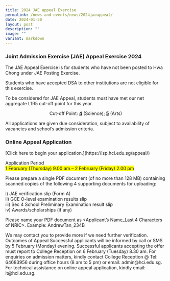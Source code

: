 ```yaml
---
title: 2024 JAE appeal Exercise
permalink: /news-and-events/news/2024jaeappeal/
date: 2024-01-30
layout: post
description: ""
image: ""
variant: markdown
---
```

<h3>Joint Admission Exercise (JAE) Appeal Exercise 2024</h3>
<p>The JAE Appeal Exercise is for students who have not been posted to Hwa
Chong under JAE Posting Exercise.</p>
<p>Students who have accepted DSA to other institutions are not eligible
for this exercise.</p>
<p>To be considered for JAE Appeal, students must have met our net aggregate
L1R5 cut-off point for this year.</p>
<p></p><center>Cut-off Point: <u><b>4</b></u> (Science); <u><b>5</b></u> (Arts)<p></p></center>
<p>All applications are given due consideration, subject to availability
of vacancies and school’s admission criteria.</p>
<p></p><h3>Online Appeal Application</h3>
[Click here to begin your application.](https://isp.hci.edu.sg/appeal/)<p></p>
<p>Application Period<br>
<span style="background-color: #FFFF00">1 February (Thursday) 9.00 am – 2 February (Friday) 2.00 pm</span></p>
<p>Please prepare a single PDF document (of no more than 128 MB) containing
scanned copies of the following 4 supporting documents for uploading:</p>
<p>i)  JAE verification slip (Form A)<br>
			ii) GCE O-level examination results slip<br>
			iii) Sec 4 School Preliminary Examination result slip<br>
			iv) Awards/scholarships (if any)
</p><p>Please name your PDF document as &lt;Applicant’s Name_Last 4 Characters
of NRIC&gt;. Example: AndrewTan_234B</p>
<p></p>
We may contact you to provide more if we need further verification.
Outcomes of Appeal
Successful applicants will be informed by call or SMS by 5 February (Monday) evening. Successful applicants accepting the offer must report to College Reception on 6 February (Tuesday) 8.30 am.
For enquiries on admission matters, kindly contact College Reception @ Tel: 64683956 during office hours (8 am to 5 pm) or email: admin@hci.edu.sg.
For technical assistance on online appeal application, kindly email: it@hci.edu.sg.